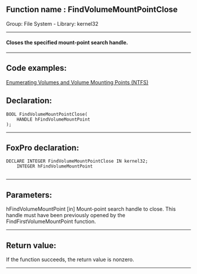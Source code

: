 
## Function name : FindVolumeMountPointClose
Group: File System - Library: kernel32    
***  


#### Closes the specified mount-point search handle.
***  


## Code examples:
[Enumerating Volumes and Volume Mounting Points (NTFS)](../../samples/sample_087.md)  

## Declaration:
```foxpro  
BOOL FindVolumeMountPointClose(
	HANDLE hFindVolumeMountPoint
);  
```  
***  


## FoxPro declaration:
```foxpro  
DECLARE INTEGER FindVolumeMountPointClose IN kernel32;
	INTEGER hFindVolumeMountPoint
  
```  
***  


## Parameters:
hFindVolumeMountPoint 
[in] Mount-point search handle to close. This handle must have been previously opened by the FindFirstVolumeMountPoint function.   
***  


## Return value:
If the function succeeds, the return value is nonzero.  
***  

